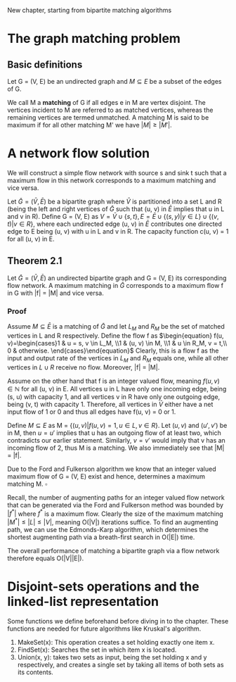 New chapter, starting from bipartite matching algorithms
# The graph matching problem 
## Basic definitions
Let G = (V, E) be an undirected graph and $M \subseteq E$ be a subset of the edges of G.

We call M a **matching** of G if all edges e in M are vertex disjoint. The vertices incident to M are referred to as matched vertices, whereas the remaining vertices are termed unmatched. A matching M is said to be maximum if for all other matching M' we have $|M| \ge |M'|$. 
# A network flow solution
We will construct a simple flow network with source s and sink t such that a maximum flow in this network corresponds to a maximum matching and vice versa.

Let $\bar{G} = (\bar{V}, \bar{E})$ be a bipartite graph where $\bar{V}$ is partitioned into a set L and R (being the left and right vertices of $\bar{G}$ such that (u, v) in $\bar{E}$ implies that u in L and v in R). Define G = (V, E) as $V = \bar{V} \cup \{s, t\}, E = \bar{E} \cup \{(s, y) | y \in L \} \cup \{(v,t) | v \in R\}$, where each undirected edge (u, v) in $\bar{E}$ contributes one directed edge to E being (u, v) with u in L and v in R. The capacity function c(u, v) = 1 for all (u, v) in E.
## Theorem 2.1
Let $\bar{G} = (\bar{V}, \bar{E})$ an undirected bipartite graph and G = (V, E) its corresponding flow network. A maximum matching in $\bar{G}$ corresponds to a maximum flow f in G with |f| = |M| and vice versa.
### Proof
Assume $M \subseteq \bar{E}$ is a matching of $\bar{G}$ and let $L_M$ and $R_M$ be the set of matched vertices in L and R respectively. Define the flow f as $\begin{equation} f(u, v)=\begin{cases}1 & u = s, v \in L_M, \\1 & (u, v) \in M, \\1 & u \in R_M, v = t,\\ 0 & otherwise. \end{cases}\end{equation}$ 
Clearly, this is a flow f as the input and output rate of the vertices in $L_M$ and $R_M$ equals one, while all other vertices in $L \cup R$ receive no flow. Moreover, |f| = |M|.

Assume on the other hand that f is an integer valued flow, meaning $f(u, v) \in \mathbb{N}$ for all (u, v) in E. All vertices u in L have only one incoming edge, being (s, u) with capacity 1, and all vertices v in R have only one outgoing edge, being (v, t) with capacity 1. Therefore, all vertices in $\bar{V}$ either have a net input flow of 1 or 0 and thus all edges have f(u, v) = 0 or 1. 

Define $M \subseteq E$ as M = $\{(u,v) | f(u,v) = 1 , u \in L, v \in R\}$. Let $(u, v)$ and $(u', v')$ be in M, then $u = u'$ implies that u has an outgoing flow of at least two, which contradicts our earlier statement. Similarly, $v = v'$ would imply that v has an incoming flow of 2, thus M is a matching. We also immediately see that |M| = |f|.

Due to the Ford and Fulkerson algorithm we know that an integer valued maximum flow of G = (V, E) exist and hence, determines a maximum matching M. $\square$ 

Recall, the number of augmenting paths for an integer valued flow network that can be generated via the Ford and Fulkerson method was bounded by $|f^*|$ where $f^*$ is a maximum flow. Clearly the size of the maximum matching $|M^*| \le |L| \le |V|$, meaning O(|V|) iterations suffice. To find an augmenting path, we can use the Edmonds-Karp algorithm, which determines the shortest augmenting path via a breath-first search in O(|E|) time.

The overall performance of matching a bipartite graph via a flow network therefore equals O(|V||E|).
# Disjoint-sets operations and the linked-list representation
Some functions we define beforehand before diving in to the chapter. These functions are needed for future algorithms like Kruskal's algorithm. 
1. MakeSet(x): This operation creates a set holding exactly one item x.
2. FindSet(x): Searches the set in which item x is located.
3. Union(x, y): takes two sets as input, being the set holding x and y respectively, and creates a single set by taking all items of both sets as its contents.
